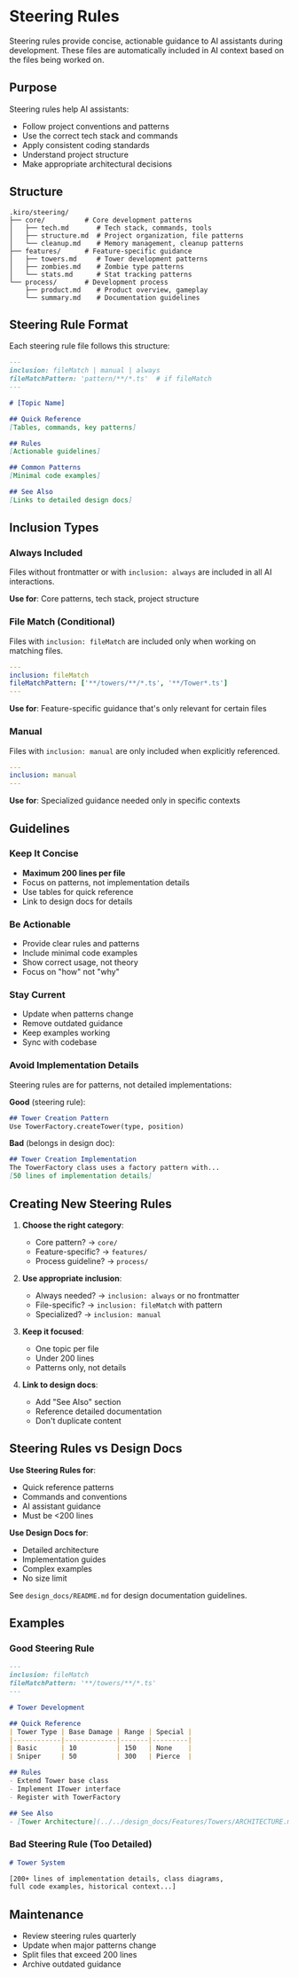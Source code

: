 # Steering Rules

Steering rules provide concise, actionable guidance to AI assistants during development. These files are automatically included in AI context based on the files being worked on.

## Purpose

Steering rules help AI assistants:
- Follow project conventions and patterns
- Use the correct tech stack and commands
- Apply consistent coding standards
- Understand project structure
- Make appropriate architectural decisions

## Structure

```
.kiro/steering/
├── core/          # Core development patterns
│   ├── tech.md       # Tech stack, commands, tools
│   ├── structure.md  # Project organization, file patterns
│   └── cleanup.md    # Memory management, cleanup patterns
├── features/      # Feature-specific guidance
│   ├── towers.md     # Tower development patterns
│   ├── zombies.md    # Zombie type patterns
│   └── stats.md      # Stat tracking patterns
└── process/       # Development process
    ├── product.md    # Product overview, gameplay
    └── summary.md    # Documentation guidelines
```

## Steering Rule Format

Each steering rule file follows this structure:

```markdown
---
inclusion: fileMatch | manual | always
fileMatchPattern: 'pattern/**/*.ts'  # if fileMatch
---

# [Topic Name]

## Quick Reference
[Tables, commands, key patterns]

## Rules
[Actionable guidelines]

## Common Patterns
[Minimal code examples]

## See Also
[Links to detailed design docs]
```

## Inclusion Types

### Always Included
Files without frontmatter or with `inclusion: always` are included in all AI interactions.

**Use for**: Core patterns, tech stack, project structure

### File Match (Conditional)
Files with `inclusion: fileMatch` are included only when working on matching files.

```yaml
---
inclusion: fileMatch
fileMatchPattern: ['**/towers/**/*.ts', '**/Tower*.ts']
---
```

**Use for**: Feature-specific guidance that's only relevant for certain files

### Manual
Files with `inclusion: manual` are only included when explicitly referenced.

```yaml
---
inclusion: manual
---
```

**Use for**: Specialized guidance needed only in specific contexts

## Guidelines

### Keep It Concise
- **Maximum 200 lines per file**
- Focus on patterns, not implementation details
- Use tables for quick reference
- Link to design docs for details

### Be Actionable
- Provide clear rules and patterns
- Include minimal code examples
- Show correct usage, not theory
- Focus on "how" not "why"

### Stay Current
- Update when patterns change
- Remove outdated guidance
- Keep examples working
- Sync with codebase

### Avoid Implementation Details
Steering rules are for patterns, not detailed implementations:

**Good** (steering rule):
```markdown
## Tower Creation Pattern
Use TowerFactory.createTower(type, position)
```

**Bad** (belongs in design doc):
```markdown
## Tower Creation Implementation
The TowerFactory class uses a factory pattern with...
[50 lines of implementation details]
```

## Creating New Steering Rules

1. **Choose the right category**:
   - Core pattern? → `core/`
   - Feature-specific? → `features/`
   - Process guideline? → `process/`

2. **Use appropriate inclusion**:
   - Always needed? → `inclusion: always` or no frontmatter
   - File-specific? → `inclusion: fileMatch` with pattern
   - Specialized? → `inclusion: manual`

3. **Keep it focused**:
   - One topic per file
   - Under 200 lines
   - Patterns only, not details

4. **Link to design docs**:
   - Add "See Also" section
   - Reference detailed documentation
   - Don't duplicate content

## Steering Rules vs Design Docs

**Use Steering Rules for**:
- Quick reference patterns
- Commands and conventions
- AI assistant guidance
- Must be <200 lines

**Use Design Docs for**:
- Detailed architecture
- Implementation guides
- Complex examples
- No size limit

See `design_docs/README.md` for design documentation guidelines.

## Examples

### Good Steering Rule
```markdown
---
inclusion: fileMatch
fileMatchPattern: '**/towers/**/*.ts'
---

# Tower Development

## Quick Reference
| Tower Type | Base Damage | Range | Special |
|------------|-------------|-------|---------|
| Basic      | 10          | 150   | None    |
| Sniper     | 50          | 300   | Pierce  |

## Rules
- Extend Tower base class
- Implement ITower interface
- Register with TowerFactory

## See Also
- [Tower Architecture](../../design_docs/Features/Towers/ARCHITECTURE.md)
```

### Bad Steering Rule (Too Detailed)
```markdown
# Tower System

[200+ lines of implementation details, class diagrams, 
full code examples, historical context...]
```

## Maintenance

- Review steering rules quarterly
- Update when major patterns change
- Split files that exceed 200 lines
- Archive outdated guidance
